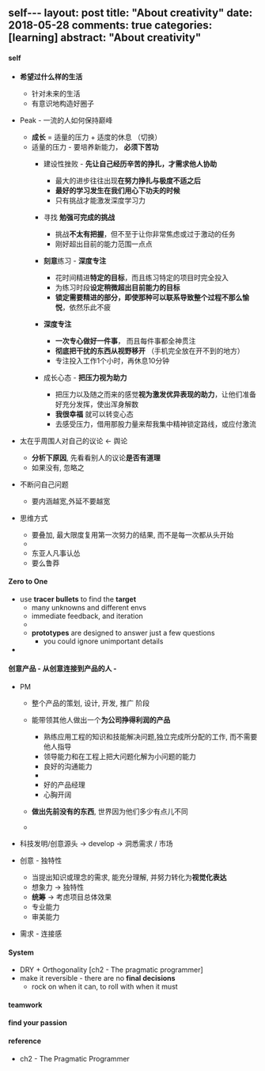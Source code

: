self---
layout: post
title: "About creativity"
date: 2018-05-28
comments: true
categories: [learning]
abstract: "About creativity"
---

#### **self** 
  * **希望过什么样的生活**  
    - 针对未来的生活 
    - 有意识地构造好圈子 

  * Peak - 一流的人如何保持巅峰 
    - **成长** = 适量的压力 + 适度的休息 （切换）
    - 适量的压力 -  要培养新能力， **必须下苦功** 
      + 建设性挫败 - **先让自己经历辛苦的挣扎，才需求他人协助**  
        - 最大的进步往往出现**在努力挣扎与极度不适之后** 
        - **最好的学习发生在我们用心下功夫的时候** 
        - 只有挑战才能激发深度学习力 

      + 寻找 **勉强可完成的挑战** 
        - 挑战**不太有把握**，但不至于让你非常焦虑或过于激动的任务 
        - 刚好超出目前的能力范围一点点 

      + **刻意**练习 - **深度专注** 
        - 花时间精进**特定的目标**，而且练习特定的项目时完全投入 
        - 为练习时段**设定稍微超出目前能力的目标** 
        - **锁定需要精进的部分，即使那种可以联系导致整个过程不那么愉悦**，依然乐此不疲 

      + **深度专注** 
        - **一次专心做好一件事**， 而且每件事都全神贯注 
        - **彻底把干扰的东西从视野移开** （手机完全放在开不到的地方）
        - 专注投入工作1个小时，再休息10分钟 

      + 成长心态 - **把压力视为助力** 
        - 把压力以及随之而来的感觉**视为激发优异表现的助力**，让他们准备好充分发挥，使出浑身解数 
        - **我很幸福** 就可以转变心态 
        - 去感受压力，借用那股力量来帮我集中精神锁定路线，或应付激流 


  * 太在乎周围人对自己的议论 <- 舆论 
    - **分析下原因**, 先看看别人的议论**是否有道理**  
    - 如果没有, 忽略之 

  * 不断问自己问题 
    - 要内涵越宽,外延不要越宽 

  * 思维方式 
    - 要叠加, 最大限度复用第一次努力的结果, 而不是每一次都从头开始 
    - 
    - 东亚人凡事认怂 
    - 要么鲁莽 

#### Zero to One 
  * use **tracer bullets** to find the **target**  
    - many unknowns and different envs 
    - immediate feedback, and iteration 
    - 
    - **prototypes** are designed to answer just a few questions 
      + you could ignore unimportant details 
  *


#### 创意产品 - 从创意连接到产品的人 - 

  * PM 
    - 整个产品的策划, 设计, 开发, 推广 阶段 
    - 能带领其他人做出一个**为公司挣得利润的产品** 
      + 熟练应用工程的知识和技能解决问题,独立完成所分配的工作, 而不需要他人指导 
      + 领导能力和在工程上把大问题化解为小问题的能力 
      + 良好的沟通能力 
      + 
      + 好的产品经理 
      + 心胸开阔 
      
    - **做出先前没有的东西**, 世界因为他们多少有点儿不同 
    - 
   
  * 科技发明/创意源头 -> develop -> 洞悉需求 / 市场  
  
  * 创意 - 独特性 
    - 当提出知识或理念的需求, 能充分理解, 并努力转化为**视觉化表达**  
    - 想象力 -> 独特性 
    - **统筹** -> 考虑项目总体效果
    - 专业能力  
    - 审美能力 
    
  * 需求 - 连接感 

#### System 
  * DRY + Orthogonality [ch2 - The pragmatic programmer] 
  * make it reversible - there are no **final decisions**  
    - rock on when it can, to roll with when it must 



#### teamwork 

#### find your passion 

#### reference 
* ch2 - The Pragmatic Programmer